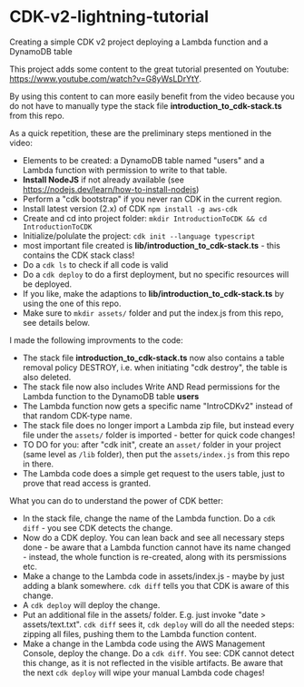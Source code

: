 # CDK-v2-lightning-tutorial
Creating a simple CDK v2 project deploying a Lambda function and a DynamoDB table

This project adds some content to the great tutorial presented on Youtube: https://www.youtube.com/watch?v=G8yWsLDrYtY.

By using this content to can more easily benefit from the video because you do not have to manually type the stack file **introduction_to_cdk-stack.ts** from this repo.

As a quick repetition, these are the preliminary steps mentioned in the video:

* Elements to be created: a DynamoDB table named "users" and a Lambda function with permission to write to that table.
* **Install NodeJS** if not already available (see https://nodejs.dev/learn/how-to-install-nodejs)
* Perform a "cdk bootstrap" if you never ran CDK in the current region.
* Install latest version (2.x) of CDK ```npm install -g aws-cdk```
* Create and cd into project folder: ```mkdir IntroductionToCDK && cd IntroductionToCDK```
* Initialize/polulate the project: ```cdk init --language typescript```
* most important file created is **lib/introduction_to_cdk-stack.ts** - this contains the CDK stack class!
* Do a ```cdk ls``` to check if all code is valid
* Do a ```cdk deploy``` to do a first deployment, but no specific resources will be deployed.
* If you like, make the adaptions to **lib/introduction_to_cdk-stack.ts** by using the one of this repo.
* Make sure to ```mkdir assets/``` folder and put the index.js from this repo, see details below.

I made the following improvments to the code:

* The stack file **introduction_to_cdk-stack.ts** now also contains a table removal policy DESTROY, i.e. when initiating "cdk destroy", the table is also deleted.
* The stack file now also includes Write AND Read permissions for the Lambda function to the DynamoDB table **users**
* The Lambda function now gets a specific name "IntroCDKv2" instead of that random CDK-type name.
* The stack file does no longer import a Lambda zip file, but instead every file under the ```assets/``` folder is imported - better for quick code changes!
* TO DO for you: after "cdk init", create an ```asset/``` folder in your project (same level as ```/lib``` folder), then put the ```assets/index.js``` from this repo in there.
* The Lambda code does a simple get request to the users table, just to prove that read access is granted.

What you can do to understand the power of CDK better:

* In the stack file, change the name of the Lambda function. Do a ```cdk diff``` - you see CDK detects the change.
* Now do a CDK deploy. You can lean back and see all necessary steps done - be aware that a Lambda function cannot have its name changed - instead, the whole function is re-created, along with its persmissions etc.
* Make a change to the Lambda code in assets/index.js - maybe by just adding a blank somewhere. ```cdk diff``` tells you that CDK is aware of this change.
* A ```cdk deploy``` will deploy the change.
* Put an additional file in the assets/ folder. E.g. just invoke "date > assets/text.txt". ```cdk diff``` sees it, ```cdk deploy``` will do all the needed steps: zipping all files, pushing them to the Lambda function content.
* Make a change in the Lambda code using the AWS Management Console, deploy the change. Do a ```cdk diff```. You see: CDK cannot detect this change, as it is not reflected in the visible artifacts. Be aware that the next ```cdk deploy``` will wipe your manual Lambda code chages!
